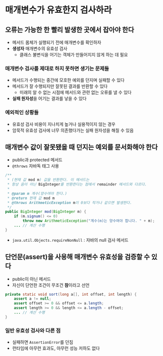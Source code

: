 # 매개변수가 유효한지 검사하라

## 오류는 가능한 한 빨리 발생한 곳에서 잡아야 한다

- 메서드 몸체가 실행되기 전에 매개변수를 확인하자
- **생성자** 매개변수의 유효성 검사
    - 클래스 불변식을 어기는 객체가 만들어지지 않게 하는 데 필요

### 매개변수 검사를 제대로 하지 못하면 생기는 문제들

- 메서드가 수행되는 중간에 모호한 예외를 던지며 실패할 수 있다
- 메서드가 잘 수행되지만 잘못된 결과를 반환할 수 있다
    - 미래의 알 수 없는 시점에 메서드와 관련 없는 오류를 낼 수 있다
- **실패 원자성**을 어기는 결과를 낳을 수 있다

### 예외적인 상황들

- 유효성 검사 비용이 지나치게 높거나 실용적이지 않는 경우
- 암묵적 유효성 검사에 너무 의존했다가는 실패 원자성을 해칠 수 있음

## 매개변수 값이 잘못됐을 때 던지는 예외를 문서화해야 한다

- public과 protected 메서드
- `@throws` 자바독 태그 사용

```java
/**
 * (현재 값 mod m) 값을 반환한다. 이 메서드는
 * 항상 음이 아닌 BigInteger를 반환한다는 점에서 remainder 메서드와 다르다.
 *
 * @param m 계수(양수여야 한다.)
 * @return 현재 값 mod m
 * @throws ArithmeticException m이 0보다 작거나 같으면 발생한다.
 */
public BigInteger mod(BigInteger m) {
	if (m.signum() <= 0)
		throw new ArithmeticException("계수(m)는 양수여야 합니다. " + m);
	... // 계산 수행
}
```

- `java.util.Objects.requireNonNull` : 자바의 null 검사 메서드

## 단언문(assert)을 사용해 매개변수 유효성을 검증할 수 있다

- public이 아닌 메서드
- 자신이 단언한 조건이 무조건 **참**이라고 선언

```java
private static void sort(long a[], int offset, int length) {
	assert a != null;
	assert offset >= 0 && offset <= a.length;
	assert length >= 0 && length <= a.length - offset;
	... // 계산 수행
}
```

### 일반 유효성 검사와 다른 점

- 실패하면 `AssertionError`를 던짐
- 런타임에 아무런 효과도, 아무런 성능 저하도 없다